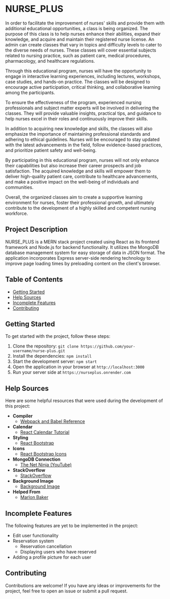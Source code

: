# NURSE_PLUS

In order to facilitate the improvement of nurses' skills and provide them with additional educational opportunities, a class is being organized. The purpose of this class is to help nurses enhance their abilities, expand their knowledge, and acquire and maintain their registered nurse license. An admin can create classes that vary in topics and difficulty levels to cater to the diverse needs of nurses. These classes will cover essential subjects related to nursing practice, such as patient care, medical procedures, pharmacology, and healthcare regulations.

Through this educational program, nurses will have the opportunity to engage in interactive learning experiences, including lectures, workshops, case studies, and hands-on practice. The classes will be designed to encourage active participation, critical thinking, and collaborative learning among the participants.

To ensure the effectiveness of the program, experienced nursing professionals and subject matter experts will be involved in delivering the classes. They will provide valuable insights, practical tips, and guidance to help nurses excel in their roles and continuously improve their skills.

In addition to acquiring new knowledge and skills, the classes will also emphasize the importance of maintaining professional standards and adhering to ethical guidelines. Nurses will be encouraged to stay updated with the latest advancements in the field, follow evidence-based practices, and prioritize patient safety and well-being.

By participating in this educational program, nurses will not only enhance their capabilities but also increase their career prospects and job satisfaction. The acquired knowledge and skills will empower them to deliver high-quality patient care, contribute to healthcare advancements, and make a positive impact on the well-being of individuals and communities.

Overall, the organized classes aim to create a supportive learning environment for nurses, foster their professional growth, and ultimately contribute to the development of a highly skilled and competent nursing workforce.

## Project Description

NURSE_PLUS is a MERN stack project created using React as its frontend framework and Node.js for backend functionality. It utilizes the MongoDB database management system for easy storage of data in JSON format. The application incorporates Express server-side rendering technology to improve page loading times by preloading content on the client's browser.

## Table of Contents

- [Getting Started](#getting-started)
- [Help Sources](#help-sources)
- [Incomplete Features](#incomplete-features)
- [Contributing](#contributing)


## Getting Started

To get started with the project, follow these steps:

1. Clone the repository: `git clone https://github.com/your-username/nurse-plus.git`
2. Install the dependencies: `npm install`
3. Start the development server: `npm start`
4. Open the application in your browser at `http://localhost:3000`
5. Run your server side at `https://nurseplus.onrender.com`

## Help Sources

Here are some helpful resources that were used during the development of this project:

- **Compiler**
  - [Webpack and Babel Reference](https://medium.com/age-of-awareness/setup-react-with-webpack-and-babel-5114a14a47e9#8b7c)
- **Calendar**
  - [React Calendar Tutorial](https://blog.logrocket.com/react-calendar-tutorial-build-customize-calendar/)
- **Styling**
  - [React Bootstrap](https://react-bootstrap.netlify.app/)
- **Icons**
  - [React Bootstrap Icons](https://www.npmjs.com/package/react-bootstrap-icons)
- **MongoDB Connection**
  - [The Net Ninja (YouTube)](https://www.youtube.com/@NetNinja)
- **StackOverflow**
  - [StackOverflow](https://stackoverflow.com/help/how-to-ask)
- **Background Image**
  - [Background Image](https://www.vectorstock.com/royalty-free-vectors/nurse-wallpaper-vectors)
- **Helped From**
  - [Marlon Baker](https://github.com/MarBakerswe)

## Incomplete Features

The following features are yet to be implemented in the project:

- Edit user functionality
- Reservation system
  - Reservation cancellation
  - Displaying users who have reserved
- Adding a profile picture for each user

## Contributing

Contributions are welcome! If you have any ideas or improvements for the project, feel free to open an issue or submit a pull request.
